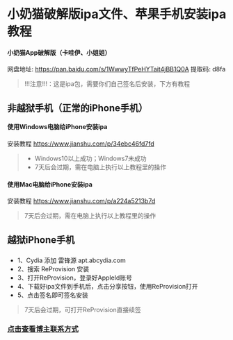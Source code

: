 # 小奶猫破解版ipa文件、苹果手机安装ipa教程

#### 小奶猫App破解版（卡哇伊、小姐姐）
网盘地址: https://pan.baidu.com/s/1WwwyTfPeHYTait4jBB1Q0A 提取码: d8fa
> !!!注意!!!：这是ipa包，需要你们自己签名后安装，下方有教程

## 非越狱手机（正常的iPhone手机）
#### 使用Windows电脑给iPhone安装ipa
安装教程 https://www.jianshu.com/p/34ebc46fd7fd

> * Windows10以上成功；Windows7未成功
> * 7天后会过期，需在电脑上执行以上教程里的操作

#### 使用Mac电脑给iPhone安装ipa
安装教程 https://www.jianshu.com/p/a224a5213b7d

> 7天后会过期，需在电脑上执行以上教程里的操作

## 越狱iPhone手机
### 
* 1、Cydia 添加 雷锋源 apt.abcydia.com
* 2、搜索 ReProvision 安装
* 3、打开ReProvision，登录好AppleId账号
* 4、下载好ipa文件到手机后，点击分享按钮，使用ReProvision打开
* 5、点击签名即可签名安装

> 7天后会过期，可打开ReProvision直接续签

### [点击查看博主联系方式](https://github.com/yy678/1/blob/master/README_DETAIL.md)
